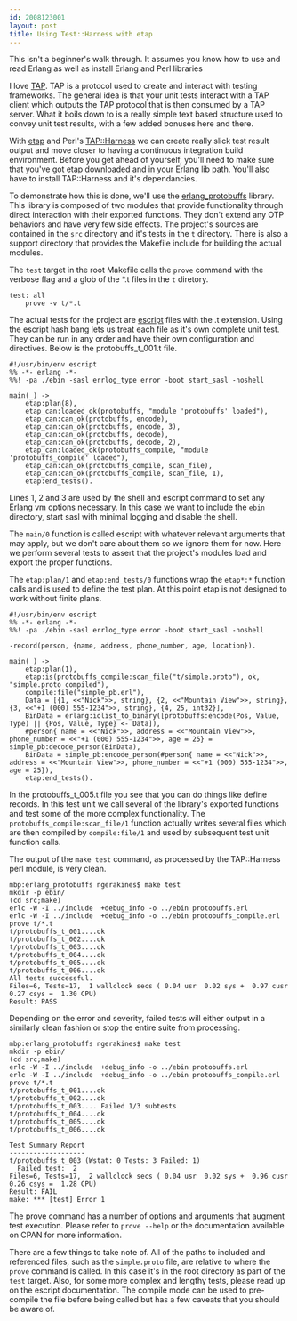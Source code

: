 ```yaml
---
id: 2008123001
layout: post
title: Using Test::Harness with etap
---
```


This isn't a beginner's walk through. It assumes you know how to use and read Erlang as well as install Erlang and Perl libraries 

I love [TAP](http://search.cpan.org/dist/TAP/). TAP is a protocol used to create and interact with testing frameworks. The general idea is that your unit tests interact with a TAP client which outputs the TAP protocol that is then consumed by a TAP server. What it boils down to is a really simple text based structure used to convey unit test results, with a few added bonuses here and there.

With [etap](http://github.com/ngerakines/etap/tree/master) and Perl's [TAP::Harness](http://search.cpan.org/~andya/Test-Harness/) we can create really slick test result output and move closer to having a continuous integration build environment. Before you get ahead of yourself, you'll need to make sure that you've got etap downloaded and in your Erlang lib path. You'll also have to install TAP::Harness and it's dependancies. 

To demonstrate how this is done, we'll use the [erlang_protobuffs](http://github.com/ngerakines/erlang_protobuffs/tree/master) library. This library is composed of two modules that provide functionality through direct interaction with their exported functions. They don't extend any OTP behaviors and have very few side effects. The project's sources are contained in the `src` directory and it's tests in the `t` directory. There is also a support directory that provides the Makefile include for building the actual modules.

The `test` target in the root Makefile calls the `prove` command with the verbose flag and a glob of the *.t files in the `t` diretory.

    test: all
        prove -v t/*.t

The actual tests for the project are [escript](http://erlang.org/doc/man/escript.html) files with the .t extension. Using the escript hash bang lets us treat each file as it's own complete unit test. They can be run in any order and have their own configuration and directives. Below is the protobuffs_t_001.t file.
    
    #!/usr/bin/env escript
    %% -*- erlang -*-
    %%! -pa ./ebin -sasl errlog_type error -boot start_sasl -noshell
    
    main(_) ->
        etap:plan(8),
        etap_can:loaded_ok(protobuffs, "module 'protobuffs' loaded"),
        etap_can:can_ok(protobuffs, encode),
        etap_can:can_ok(protobuffs, encode, 3),
        etap_can:can_ok(protobuffs, decode),
        etap_can:can_ok(protobuffs, decode, 2),
        etap_can:loaded_ok(protobuffs_compile, "module 'protobuffs_compile' loaded"),
        etap_can:can_ok(protobuffs_compile, scan_file),
        etap_can:can_ok(protobuffs_compile, scan_file, 1),
        etap:end_tests().

Lines 1, 2 and 3 are used by the shell and escript command to set any Erlang vm options necessary. In this case we want to include the `ebin` directory, start sasl with minimal logging and disable the shell.

The `main/0` function is called escript with whatever relevant arguments that may apply, but we don't care about them so we ignore them for now. Here we perform several tests to assert that the project's modules load and export the proper functions.

The `etap:plan/1` and `etap:end_tests/0` functions wrap the `etap*:*` function calls and is used to define the test plan. At this point etap is not designed to work without finite plans.

    #!/usr/bin/env escript
    %% -*- erlang -*-
    %%! -pa ./ebin -sasl errlog_type error -boot start_sasl -noshell
    
    -record(person, {name, address, phone_number, age, location}).
    
    main(_) ->
        etap:plan(1),
        etap:is(protobuffs_compile:scan_file("t/simple.proto"), ok, "simple.proto compiled"),
        compile:file("simple_pb.erl"),
        Data = [{1, <<"Nick">>, string}, {2, <<"Mountain View">>, string}, {3, <<"+1 (000) 555-1234">>, string}, {4, 25, int32}],
        BinData = erlang:iolist_to_binary([protobuffs:encode(Pos, Value, Type) || {Pos, Value, Type} <- Data]),
        #person{ name = <<"Nick">>, address = <<"Mountain View">>, phone_number = <<"+1 (000) 555-1234">>, age = 25} = simple_pb:decode_person(BinData),
        BinData = simple_pb:encode_person(#person{ name = <<"Nick">>, address = <<"Mountain View">>, phone_number = <<"+1 (000) 555-1234">>, age = 25}),
        etap:end_tests().


In the protobuffs_t_005.t file you see that you can do things like define records. In this test unit we call several of the library's exported functions and test some of the more complex functionality. The `protobuffs_compile:scan_file/1` function actually writes several files which are then compiled by `compile:file/1` and used by subsequent test unit function calls.

The output of the `make test` command, as processed by the TAP::Harness perl module, is very clean.

    mbp:erlang_protobuffs ngerakines$ make test
    mkdir -p ebin/
    (cd src;make)
    erlc -W -I ../include  +debug_info -o ../ebin protobuffs.erl
    erlc -W -I ../include  +debug_info -o ../ebin protobuffs_compile.erl
    prove t/*.t
    t/protobuffs_t_001....ok   
    t/protobuffs_t_002....ok   
    t/protobuffs_t_003....ok   
    t/protobuffs_t_004....ok   
    t/protobuffs_t_005....ok   
    t/protobuffs_t_006....ok   
    All tests successful.
    Files=6, Tests=17,  1 wallclock secs ( 0.04 usr  0.02 sys +  0.97 cusr  0.27 csys =  1.30 CPU)
    Result: PASS

Depending on the error and severity, failed tests will either output in a similarly clean fashion or stop the entire suite from processing.

    mbp:erlang_protobuffs ngerakines$ make test
    mkdir -p ebin/
    (cd src;make)
    erlc -W -I ../include  +debug_info -o ../ebin protobuffs.erl
    erlc -W -I ../include  +debug_info -o ../ebin protobuffs_compile.erl
    prove t/*.t
    t/protobuffs_t_001....ok   
    t/protobuffs_t_002....ok   
    t/protobuffs_t_003.... Failed 1/3 subtests 
    t/protobuffs_t_004....ok   
    t/protobuffs_t_005....ok   
    t/protobuffs_t_006....ok   
    
    Test Summary Report
    -------------------
    t/protobuffs_t_003 (Wstat: 0 Tests: 3 Failed: 1)
      Failed test:  2
    Files=6, Tests=17,  2 wallclock secs ( 0.04 usr  0.02 sys +  0.96 cusr  0.26 csys =  1.28 CPU)
    Result: FAIL
    make: *** [test] Error 1

The prove command has a number of options and arguments that augment test execution. Please refer to `prove --help` or the documentation available on CPAN for more information.

There are a few things to take note of. All of the paths to included and referenced files, such as the `simple.proto` file, are relative to where the `prove` command is called. In this case it's in the root directory as part of the `test` target. Also, for some more complex and lengthy tests, please read up on the escript documentation. The compile mode can be used to pre-compile the file before being called but has a few caveats that you should be aware of.

